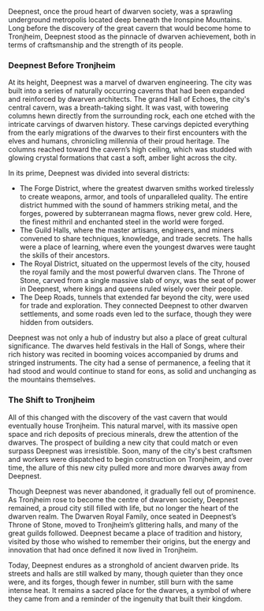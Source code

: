 Deepnest, once the proud heart of dwarven society, was a sprawling underground metropolis located deep beneath the Ironspine Mountains. Long before the discovery of the great cavern that would become home to Tronjheim, Deepnest stood as the pinnacle of dwarven achievement, both in terms of craftsmanship and the strength of its people. 

### Deepnest Before Tronjheim

At its height, Deepnest was a marvel of dwarven engineering. The city was built into a series of naturally occurring caverns that had been expanded and reinforced by dwarven architects. The grand Hall of Echoes, the city's central cavern, was a breath-taking sight. It was vast, with towering columns hewn directly from the surrounding rock, each one etched with the intricate carvings of dwarven history. These carvings depicted everything from the early migrations of the dwarves to their first encounters with the elves and humans, chronicling millennia of their proud heritage. The columns reached toward the cavern’s high ceiling, which was studded with glowing crystal formations that cast a soft, amber light across the city.

In its prime, Deepnest was divided into several districts:
- The Forge District, where the greatest dwarven smiths worked tirelessly to create weapons, armor, and tools of unparalleled quality. The entire district hummed with the sound of hammers striking metal, and the forges, powered by subterranean magma flows, never grew cold. Here, the finest mithril and enchanted steel in the world were forged.
- The Guild Halls, where the master artisans, engineers, and miners convened to share techniques, knowledge, and trade secrets. The halls were a place of learning, where even the youngest dwarves were taught the skills of their ancestors.
- The Royal District, situated on the uppermost levels of the city, housed the royal family and the most powerful dwarven clans. The Throne of Stone, carved from a single massive slab of onyx, was the seat of power in Deepnest, where kings and queens ruled wisely over their people.
- The Deep Roads, tunnels that extended far beyond the city, were used for trade and exploration. They connected Deepnest to other dwarven settlements, and some roads even led to the surface, though they were hidden from outsiders.

Deepnest was not only a hub of industry but also a place of great cultural significance. The dwarves held festivals in the Hall of Songs, where their rich history was recited in booming voices accompanied by drums and stringed instruments. The city had a sense of permanence, a feeling that it had stood and would continue to stand for eons, as solid and unchanging as the mountains themselves.

### The Shift to Tronjheim

All of this changed with the discovery of the vast cavern that would eventually house Tronjheim. This natural marvel, with its massive open space and rich deposits of precious minerals, drew the attention of the dwarves. The prospect of building a new city that could match or even surpass Deepnest was irresistible. Soon, many of the city's best craftsmen and workers were dispatched to begin construction on Tronjheim, and over time, the allure of this new city pulled more and more dwarves away from Deepnest.

Though Deepnest was never abandoned, it gradually fell out of prominence. As Tronjheim rose to become the centre of dwarven society, Deepnest remained, a proud city still filled with life, but no longer the heart of the dwarven realm. The Dwarven Royal Family, once seated in Deepnest’s Throne of Stone, moved to Tronjheim’s glittering halls, and many of the great guilds followed. Deepnest became a place of tradition and history, visited by those who wished to remember their origins, but the energy and innovation that had once defined it now lived in Tronjheim.

Today, Deepnest endures as a stronghold of ancient dwarven pride. Its streets and halls are still walked by many, though quieter than they once were, and its forges, though fewer in number, still burn with the same intense heat. It remains a sacred place for the dwarves, a symbol of where they came from and a reminder of the ingenuity that built their kingdom.